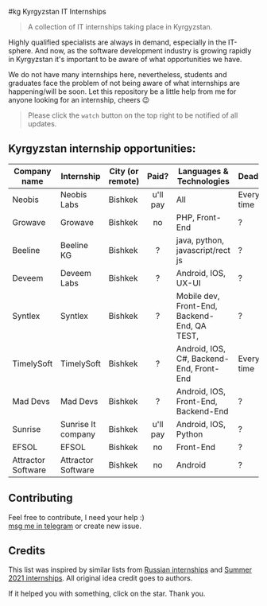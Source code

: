 #kg Kyrgyzstan IT Internships

> A collection of IT internships taking place in Kyrgyzstan.

Highly qualified specialists are always in demand, especially in the IT-sphere. And now, as the software development industry is growing rapidly in Kyrgyzstan it's important to be aware of what opportunities we have.

We do not have many internships here, nevertheless, students and graduates face the problem of not being aware of what internships are happening/will be soon. Let this repository be a little help from me for anyone looking for an internship, cheers 😉

> Please click the `watch` button on the top right to be notified of all updates. 

## Kyrgyzstan internship opportunities:

| Company name     | Internship          | City (or remote) | Paid? | Languages & Technologies                             | Deadline   | Link                                                         |
| ---------------- | ------------------- | ---------------- | :---: | ---------------------------------------------------- | ---------- | ------------------------------------------------------------ |
| Neobis      	   | Neobis Labs         | Bishkek          |   u'll pay  | All                                                  | Every-time | [click](https://neobis.kg/clubs)                             |
| Growave          | Growave             | Bishkek           |   no  | PHP, Front-End                                        | ?         | [click](https://www.kg.growave.io/probation)                |
| Beeline          | Beeline  KG         | Bishkek                |   ?   | java, python, javascript/rect js       | ? | [click](https://beeline.kg/ru/stajirovka#bottom)                  |
| Deveem           | Deveem Labs         | Bishkek                |   ?   | Android, IOS, UX-UI            | ? | [click](https://www.instagram.com/deveem.io/)                  |
| Syntlex          | Syntlex              | Bishkek                |   ?   | Mobile dev, Front-End, Backend-End, QA TEST,             | ? | [click](http://www.syntlex.info/vacancy.php)                  |
| TimelySoft       | TimelySoft              | Bishkek               |   ?   | Android, IOS, C#, Backend-End, Front-End           | Every-time | [click](http://timelysoft.net/ru/internship/)                  |
| Mad Devs         | Mad Devs              | Bishkek                |   ?   | Android, IOS, Front-End, Backend-End          | ? | [click](https://maddevs.io/careers/)                  |
| Sunrise          | Sunrise It company              | Bishkek              |   u'll pay   | Android, IOS, Python             | ? | [click](https://docs.google.com/forms/d/e/1FAIpQLSdN5xDlb_d0EMCJy5G_due4gflNhYUTi4MXumzK53NetiVvhw/viewform)                  |
| EFSOL         | EFSOL              | Bishkek                |   no   | Front-End         | ? | [click](https://efsol.ru/company/vacancy.html)                  |
| Attractor Software         | Attractor Software              | Bishkek                |   no   | Android         | ? | [click](https://t.me/Attractorsoftware)                |

## Contributing

Feel free to contribute, I need your help :)  
[msg me in telegram](https://t.me/doseeare) or create new issue.

## Credits

This list was inspired by similar lists from [Russian internships](https://github.com/MrHakimov/russian-internships) and [Summer 2021 internships](https://github.com/Pitt-CSC/Summer2021-Internships). All original idea credit goes to authors.

If it helped you with something, click on the star. Thank you.
